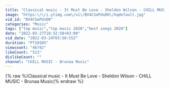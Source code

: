 ```yaml
---
title: "Classical music - It Must Be Love - Sheldon Wilson - CHILL MUSIC - Brunaa Music"
image: "https:\/\/i.ytimg.com\/vi\/BV4CSePdxD0\/hqdefault.jpg"
vid_id: "BV4CSePdxD0"
categories: "Music"
tags: ["top music","top music 2020","best songs 2020"]
date: "2022-03-27T18:32:58+03:00"
vid_date: "2022-03-24T03:50:55Z"
duration: "PT1H10S"
viewcount: "46742"
likeCount: "513"
dislikeCount: ""
channel: "CHILL MUSIC - Brunaa Music"
---
```

{% raw %}Classical music - It Must Be Love - Sheldon Wilson - CHILL MUSIC - Brunaa Music{% endraw %}
